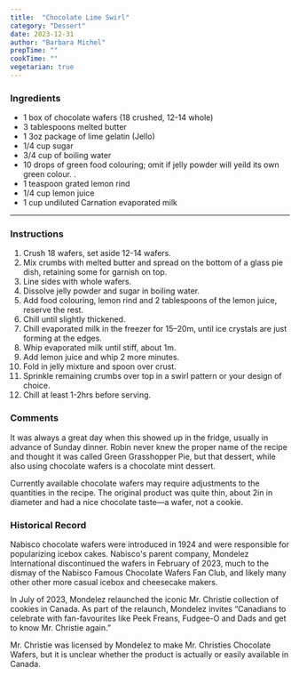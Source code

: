 ```yaml
---
title:  "Chocolate Lime Swirl"
category: "Dessert"
date: 2023-12-31
author: "Barbara Michel"
prepTime: ""
cookTime: ""
vegetarian: true
---
```


### Ingredients

- 1 box of chocolate wafers (18 crushed, 12-14 whole)
- 3 tablespoons melted butter 
- 1 3oz package of lime gelatin (Jello)
- 1/4 cup sugar
- 3/4 cup of boiling water
- 10 drops of green food colouring; omit if jelly powder will yeild its own green colour. .
- 1 teaspoon grated lemon rind
- 1/4 cup lemon juice
- 1 cup undiluted Carnation evaporated milk

---

### Instructions

1. Crush 18 wafers, set aside 12-14 wafers.
2. Mix crumbs with melted butter and spread on the bottom of a glass pie dish, retaining some for garnish on top.
3. Line sides with whole wafers.
4. Dissolve jelly powder and sugar in boiling water. 
5. Add food colouring, lemon rind and 2 tablespoons of the lemon juice, reserve the rest.
6. Chill until slightly thickened.
7. Chill evaporated milk in the freezer for 15–20m, until ice crystals are just forming at the edges.
8. Whip evaporated milk until stiff, about 1m.
9. Add lemon juice and whip 2 more minutes. 
10. Fold in jelly mixture and spoon over crust. 
11. Sprinkle remaining crumbs over top in a swirl pattern or your design of choice.
12. Chill at least 1-2hrs before serving. 

### Comments

It was always a great day when this showed up in the fridge, usually in advance of Sunday dinner. Robin never knew the proper name of the recipe and thought it was called Green Grasshopper Pie, but that dessert, while also using chocolate wafers is a chocolate mint dessert. 

Currently available chocolate wafers may require adjustments to the quantities in the recipe. The original product was quite thin, about 2in in diameter and had a nice chocolate taste—a wafer, not a cookie.  

### Historical Record

Nabisco chocolate wafers were introduced in 1924 and were responsible for popularizing icebox cakes. Nabisco's parent company, Mondelez International discontinued the wafers in February of 2023, much to the dismay of the Nabisco Famous Chocolate Wafers Fan Club, and likely many other other more casual icebox and cheesecake makers. 

In July of 2023, Mondelez relaunched the iconic Mr. Christie collection of cookies in Canada. As part of the relaunch, Mondelez invites “Canadians to celebrate with fan-favourites like Peek Freans, Fudgee-O and Dads and get to know Mr. Christie again.”

Mr. Christie was licensed by Mondelez to make Mr. Christies Chocolate Wafers, but it is unclear whether the product is actually or easily available in Canada. 